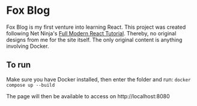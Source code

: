 # Fox Blog

Fox Blog is my first venture into learning React. This project was created following Net Ninja's [Full Modern React Tutorial](https://www.youtube.com/playlist?list=PL4cUxeGkcC9gZD-Tvwfod2gaISzfRiP9d). Thereby, no original designs from me for the site itself. The only original content is anything involving Docker.

## To run

Make sure you have Docker installed, then enter the folder and run:
`docker compose up --build`

The page will then be available to access on http://localhost:8080

